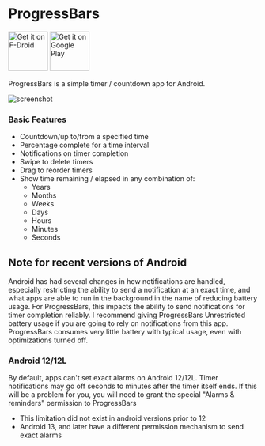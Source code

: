 # ProgressBars

[<img src="https://fdroid.gitlab.io/artwork/badge/get-it-on.png"
     alt="Get it on F-Droid"
     height="80">](https://f-droid.org/packages/org.mattvchandler.progressbars/)
[<img src="https://play.google.com/intl/en_us/badges/images/generic/en-play-badge.png"
     alt="Get it on Google Play"
     height="80">](https://play.google.com/store/apps/details?id=org.mattvchandler.progressbars)

ProgressBars is a simple timer / countdown app for Android.

![screenshot](/metadata/en-US/images/phoneScreenshots/scrn_phone_land_1.png?raw=true)

### Basic Features
* Countdown/up to/from a specified time
* Percentage complete for a time interval
* Notifications on timer completion
* Swipe to delete timers
* Drag to reorder timers
* Show time remaining / elapsed in any combination of:
    * Years
    * Months
    * Weeks
    * Days
    * Hours
    * Minutes
    * Seconds

## Note for recent versions of Android
Android has had several changes in how notifications are handled, especially
restricting the ability to send a notification at an exact time, and what apps
are able to run in the background in the name of reducing battery usage. For
ProgressBars, this impacts the ability to send notifications for timer
completion reliably. I recommend giving ProgressBars Unrestricted battery usage
if you are going to rely on notifications from this app. ProgressBars consumes
very little battery with typical usage, even with optimizations turned off.

### Android 12/12L
By default, apps can't set exact alarms on Android 12/12L. Timer notifications
may go off seconds to minutes after the timer itself ends. If this will be a
problem for you, you will need to grant the special "Alarms & reminders"
permission to ProgressBars

* This limitation did not exist in android versions prior to 12
* Android 13, and later have a different permission mechanism to send exact alarms
